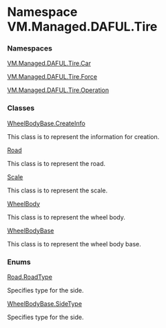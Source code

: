 # Namespace VM.Managed.DAFUL.Tire

### Namespaces

 [VM.Managed.DAFUL.Tire.Car](VM.Managed.DAFUL.Tire.Car.md)

 [VM.Managed.DAFUL.Tire.Force](VM.Managed.DAFUL.Tire.Force.md)

 [VM.Managed.DAFUL.Tire.Operation](VM.Managed.DAFUL.Tire.Operation.md)

### Classes

 [WheelBodyBase.CreateInfo](VM.Managed.DAFUL.Tire.WheelBodyBase.CreateInfo.md)

This class is to represent the information for creation.

 [Road](VM.Managed.DAFUL.Tire.Road.md)

This class is to represent the road.

 [Scale](VM.Managed.DAFUL.Tire.Scale.md)

This class is to represent the scale.

 [WheelBody](VM.Managed.DAFUL.Tire.WheelBody.md)

This class is to represent the wheel body.

 [WheelBodyBase](VM.Managed.DAFUL.Tire.WheelBodyBase.md)

This class is to represent the wheel body base.

### Enums

 [Road.RoadType](VM.Managed.DAFUL.Tire.Road.RoadType.md)

Specifies type for the side.

 [WheelBodyBase.SideType](VM.Managed.DAFUL.Tire.WheelBodyBase.SideType.md)

Specifies type for the side.


